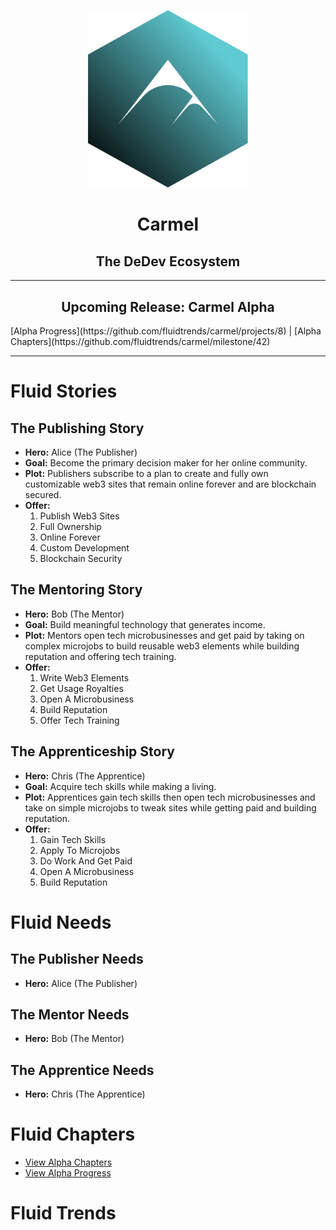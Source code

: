 <p align="center"> <img src="https://raw.githubusercontent.com/fluidtrends/carmel/master/logo.png" width="256px">
<h1 align="center"> Carmel </h1>
<h2 align="center"> The DeDev Ecosystem </h2>
</p>

<hr/>

<p align="center">
<h2 align="center"> Upcoming Release: Carmel Alpha </h2>
[Alpha Progress](https://github.com/fluidtrends/carmel/projects/8) | [Alpha Chapters](https://github.com/fluidtrends/carmel/milestone/42)
</p>

<hr/>

# Fluid Stories

## The Publishing Story

* **Hero:** Alice (The Publisher)
* **Goal:** Become the primary decision maker for her online community.
* **Plot:** Publishers subscribe to a plan to create and fully own customizable web3 sites that remain online forever and are blockchain secured.
* **Offer:**
  1. Publish Web3 Sites
  2. Full Ownership
  3. Online Forever
  4. Custom Development
  5. Blockchain Security

## The Mentoring Story

* **Hero:** Bob (The Mentor)
* **Goal:** Build meaningful technology that generates income.
* **Plot:** Mentors open tech microbusinesses and get paid by taking on complex microjobs to build reusable web3 elements while building reputation and offering tech training.
* **Offer:**
  1. Write Web3 Elements
  2. Get Usage Royalties
  3. Open A Microbusiness
  4. Build Reputation
  5. Offer Tech Training

## The Apprenticeship Story

* **Hero:** Chris (The Apprentice)
* **Goal:** Acquire tech skills while making a living.
* **Plot:** Apprentices gain tech skills then open tech microbusinesses and take on simple microjobs to tweak sites while getting paid and building reputation.
* **Offer:**
  1. Gain Tech Skills
  2. Apply To Microjobs
  3. Do Work And Get Paid
  4. Open A Microbusiness
  5. Build Reputation

# Fluid Needs

## The Publisher Needs

* **Hero:** Alice (The Publisher)

## The Mentor Needs

* **Hero:** Bob (The Mentor)

## The Apprentice Needs

* **Hero:** Chris (The Apprentice)

# Fluid Chapters

- [View Alpha Chapters](https://github.com/fluidtrends/carmel/milestone/42)
- [View Alpha Progress](https://github.com/fluidtrends/carmel/projects/8)

# Fluid Trends
